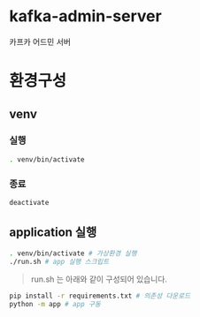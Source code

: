 # kafka-admin-server
카프카 어드민 서버

# 환경구성
## venv
### 실행
```bash
. venv/bin/activate
```

### 종료
```bash
deactivate
```

## application 실행
```bash
. venv/bin/activate # 가상환경 실행
./run.sh # app 실행 스크립트
```

> run.sh 는 아래와 같이 구성되어 있습니다.
```bash
pip install -r requirements.txt # 의존성 다운로드
python -m app # app 구동
```